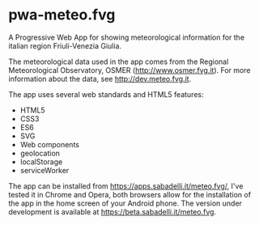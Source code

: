 # pwa-meteo.fvg

A Progressive Web App for showing meteorological information for the italian region Friuli-Venezia Giulia.

The meteorological data used in the app comes from the Regional Meteorological Observatory, OSMER (http://www.osmer.fvg.it).
For more information about the data, see http://dev.meteo.fvg.it.

The app uses several web standards and HTML5 features:
- HTML5
- CSS3
- ES6
- SVG
- Web components
- geolocation
- localStorage
- serviceWorker

The app can be installed from https://apps.sabadelli.it/meteo.fvg/, I've tested it in Chrome and Opera, both browsers
allow for the installation of the app in the home screen of your Android phone.
The version under development is available at https://beta.sabadelli.it/meteo.fvg.
